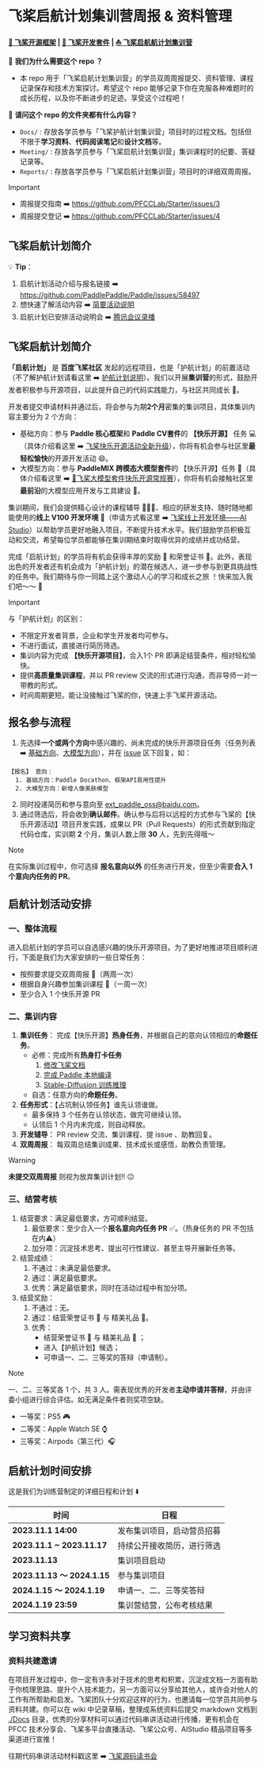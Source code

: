 # 飞桨启航计划集训营周报 & 资料管理
**[🚀 飞桨开源框架](https://github.com/PaddlePaddle/Paddle) | [🧰 飞桨开发套件](https://github.com/PaddlePaddle/PaddleOCR) | [⛵ 飞桨启航航计划集训营]( xxxxxx )**

🤔 **我们为什么需要这个 repo ？**
- 本 repo 用于「飞桨启航计划集训营」的学员双周周报提交、资料管理、课程记录保存和技术方案探讨。希望这个 repo 能够记录下你在克服各种难题时的成长历程，以及你不断进步的足迹。享受这个过程吧！ 

📁 **请问这个 repo 的文件夹都有什么内容？**
- `Docs/` : 存放各学员参与「飞桨护航计划集训营」项目时的过程文档。包括但不限于**学习资料**、**代码阅读笔记**和**设计文档**等。
- `Meeting/` : 存放各学员参与「飞桨启航计划集训营」集训课程时的纪要、答疑记录等。
- `Reports/` :  存放各学员参与「飞桨启航计划集训营」项目时的详细双周周报。

> [!IMPORTANT]  
> - 周报提交指南 ➡️ https://github.com/PFCCLab/Starter/issues/3
> - 周报提交登记 ➡️ https://github.com/PFCCLab/Starter/issues/4


## 飞桨启航计划简介
💡 **Tip**：
  1. 启航计划活动介绍与报名链接 ➡️ https://github.com/PaddlePaddle/Paddle/issues/58497
  2. 想快速了解活动内容  ➡️ [简要活动说明](https://www.canva.cn/design/DAFzeTQ1pNg/_v_I0Wox03pyIsvTNsJ23w/edit?utm_content=DAFzeTQ1pNg&utm_campaign=designshare&utm_medium=link2&utm_source=sharebutton)  
  3. 启航计划已安排活动说明会 ➡️ [腾讯会议录播](https://meeting.tencent.com/v2/cloud-record/share?id=d1ec6c3e-3cd6-4321-842a-d52f939daba2&from=3&is-single=true)

## 飞桨启航计划简介

**「启航计划」** 是 **百度飞桨社区** 发起的远程项目，也是「护航计划」的前置活动（不了解护航计划请看这里 ➡️ [护航计划说明](https://github.com/PFCCLab/Camp)）。我们以开展**集训营**的形式，鼓励开发者积极参与开源项目，以此提升自己的代码实践能力，与社区共同成长 💪。

开发者提交申请材料并通过后，将会参与为期**2个月**密集的集训项目，具体集训内容主要分为 2 个方向：
- 基础方向：参与 **Paddle 核心框架**和 **Paddle CV套件**的 **【快乐开源】** 任务 💻（具体介绍看这里 ➡️ [飞桨快乐开源活动全新升级](https://github.com/PaddlePaddle/Paddle/issues/56689)），你将有机会参与社区里**最轻松愉快**的开源开发活动 😄。
- 大模型方向：参与 **PaddleMIX 跨模态大模型套件**的 【快乐开源】任务 🤖（具体介绍看这里 ➡️ [🏅️飞桨大模型套件快乐开源常规赛](https://github.com/PaddlePaddle/PaddleMIX/issues/272)），你将有机会接触社区里**最前沿**的大模型应用开发与工具建设 🤩。

集训期间，我们会提供精心设计的课程辅导 🧑🏻‍💻、相应的研发支持、随时随地都能使用的**线上 V100 开发环境** 🔧（申请方式看这里 ➡️ [飞桨线上开发环境——AI Studio](https://github.com/PaddlePaddle/community/tree/master/pfcc/call-for-contributions#%E9%A3%9E%E6%A1%A8%E7%BA%BF%E4%B8%8A%E5%BC%80%E5%8F%91%E7%8E%AF%E5%A2%83ai-studio)）以帮助学员更好地融入项目，不断提升技术水平。我们鼓励学员积极互动和交流，希望每位学员都能够在集训期结束时取得优异的成绩并成功结营。

完成「启航计划」的学员将有机会获得丰厚的奖励 🎁 和荣誉证书 📃。此外，表现出色的开发者还有机会成为「护航计划」的潜在候选人，进一步参与到更具挑战性的任务中。我们期待与你一同踏上这个激动人心的学习和成长之旅 ！快来加入我们吧～～ 💓

> [!IMPORTANT]  
> 与「护航计划」的区别：
>   * 不限定开发者背景，企业和学生开发者均可参与。
>   * 不进行面试，直接进行简历筛选。
>   * 集训内容为完成 **【快乐开源项目】**，合入1个 PR 即满足结营条件，相对轻松愉快。
>   * 提供**高质量集训课程**，并以 PR review 交流的形式进行沟通，而非导师一对一带教的形式。
>   * 时间周期更短。能让没接触过飞桨的你，快速上手飞桨开源活动。


## 报名参与流程
1. 先选择**一个或两个方向**中感兴趣的、尚未完成的快乐开源项目任务（任务列表 ➡️ [基础方向](https://github.com/PaddlePaddle/Paddle/issues/56689#happy-tasks)、[大模型方向](https://github.com/PaddlePaddle/PaddleMIX/issues/272)），并在 [issue](https://github.com/PaddlePaddle/Paddle/issues/58497) 区下回复，如：

```
【报名】 意向：
  1. 基础方向：Paddle Docathon、框架API易用性提升
  2. 大模型方向：新增人像美肤模型
```

2. 同时投递简历和参与意向至 [ext_paddle_oss@baidu.com](mailto:ext_paddle_oss@baidu.com)。
3. 通过筛选后，将会收到**确认邮件**。确认参与后将以远程的方式参与飞桨的【快乐开源活动】项目开发实践，成果以 PR（Pull Requests）的形式贡献到指定代码仓库，实训期 **2** 个月，集训人数上限 **30** 人，先到先得哦～

> [!NOTE]  
> 在实际集训过程中，你可选择 **报名意向以外** 的任务进行开发，但至少需要**合入 1 个意向内任务的 PR**。


## 启航计划活动安排

### 一、整体流程

进入启航计划的学员可以自选感兴趣的快乐开源项目。为了更好地推进项目顺利进行，下面是我们为大家安排的一些日常任务：

* 按照要求提交双周周报 📄（两周一次）
* 根据自身兴趣参加集训课程 📖（一周一次）
* 至少合入 1 个快乐开源 PR 

### 二、集训内容

1. **集训任务**：
   完成【快乐开源】**热身任务**，并根据自己的意向认领相应的**命题任务**。
   * 必修：完成所有**热身打卡任务**
     1. [修改飞桨文档](https://github.com/PaddlePaddle/Paddle/issues/56689#warmup-tasks-1)
     2. [完成 Paddle 本地编译](https://github.com/PaddlePaddle/Paddle/issues/56689#warmup-tasks-2)
     3. [Stable-Diffusion 训练推理](https://github.com/PaddlePaddle/PaddleMIX/issues/273)
   * 自选：任意方向的**命题任务**。
4. **任务形式**：【占坑制认领任务】谁先认领谁做。
   * 最多保持 3 个任务在认领状态，做完可继续认领。
   * 认领后 1 个月内未完成，则自动释放。
5. **开发辅导**： PR review 交流、集训课程、提 issue 、助教回复。
6. **双周周报**： 每双周总结集训成果、技术成长或感悟，助教负责管理。

> [!WARNING]  
> **未提交双周周报** 则视为放弃集训计划‼️ 😐


### 三、结营考核

1. 结营要求：满足最低要求，方可顺利结营。
   1. 最低要求：至少合入一个**报名意向内任务 PR** ✅。（热身任务的 PR 不包括在内⚠️）
   2. 加分项：沉淀技术思考、提出可行性建议、甚至主导开展新任务等。
2. 结营成绩：
   1. 不通过：未满足最低要求。  
   2. 通过：满足最低要求。
   3. 优秀：满足最低要求，同时在活动过程中有加分项。
3. 结营奖励：
   1. 不通过：无。
   2. 通过：结营荣誉证书 📃 与 精美礼品 🎁。
   3. 优秀：
      * 结营荣誉证书 📃 与 精美礼品 🎁 ；
      * 进入【护航计划】候选；
      * 可申请一、二、三等奖的答辩（申请制）。

> [!NOTE]  
>  一、二、三等奖各 1 个，共 3 人。需表现优秀的开发者**主动申请并答辩**，并由评委小组进行综合评估。如无满足条件者则奖项空缺。
>  * 一等奖：PS5 🎮 
>  * 二等奖：Apple Watch SE ⌚️
>  * 三等奖：Airpods（第三代）🎧


## 启航计划时间安排

这是我们为训练营制定的详细日程和计划 ⬇️ 

|          **时间**          |          **日程**          |
| -------------------------- | -------------------------- |
| **2023.11.1 14:00**       | 发布集训项目，启动营员招募 |
| **2023.11.1 ~ 2023.11.17** | 持续公开接收简历，进行筛选     |
| **2023.11.13**        | 集训项目启动  |
| **2023.11.13 ～ 2024.1.15** | 参与集训项目             |
| **2024.1.15 ～ 2024.1.19** | 申请一、二、三等奖答辩     |
| **2024.1.19 23:59**        | 集训营结营，公布考核结果   |


## 学习资料共享

### 资料共建邀请

在项目开发过程中，你一定有许多对于技术的思考和积累，沉淀成文档一方面有助于你梳理思路、提升个人技术能力，另一方面可以分享给其他人，或许会对他人的工作有所帮助和启发。飞桨团队十分欢迎这样的行为，也邀请每一位学员共同参与资料共建。你可以在 wiki 中记录草稿，整理成系统资料后提交 markdown 文档到 [./Docs](https://github.com/PFCCLab/Starter/tree/main/Docs) 目录，优秀的分享材料可以通过代码串讲活动进行传播，更有机会在 PFCC 技术分享会、飞桨多平台直播活动、飞桨公众号、AIStudio 精品项目等多渠道进行宣推！

往期代码串讲活动材料戳这里 ➡️ [飞桨源码读书会](https://github.com/PaddlePaddle/community/tree/master/pfcc/paddle-code-reading)


